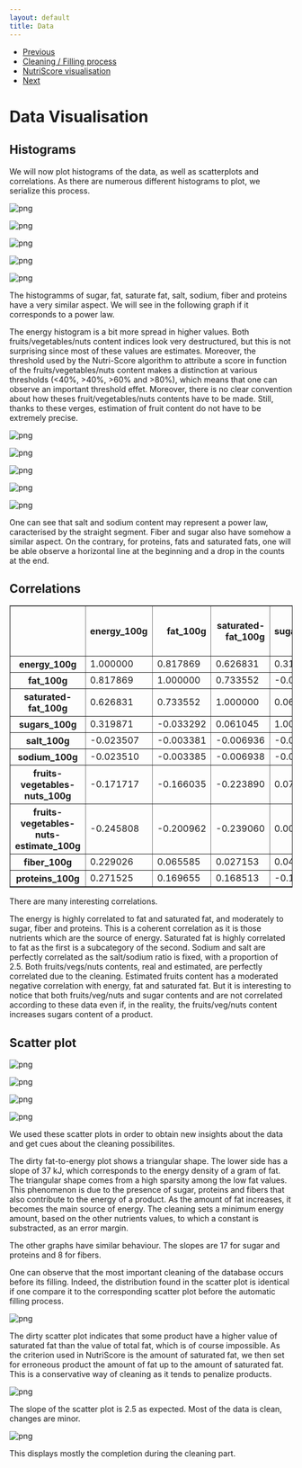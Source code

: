 ```yaml
---
layout: default
title: Data
---
```

<nav aria-label="Page navigation example">
  <ul class="pagination justify-content-end">
    <li class="page-item disabled">
      <a class="page-link" href="#" tabindex="-1">Previous</a>
    </li>
    <li class="page-item"><a class="page-link" href="#">Cleaning / Filling process</a></li>
    <li class="page-item"><a class="page-link" href="./nutriscore_vis.html">NutriScore visualisation</a></li>
    <li class="page-item">
      <a class="page-link" href="./nutriscore_vis.html">Next</a>
    </li>
  </ul>
</nav>
                                                
# Data Visualisation
## Histograms
We will now plot histograms of the data, as well as scatterplots and correlations. As there are numerous different histograms to plot, we serialize this process.


![png](./image/output_49_0.png)



![png](./image/output_49_1.png)



![png](./image/output_49_2.png)



![png](./image/output_49_3.png)



![png](./image/output_49_4.png)


The histogramms of sugar, fat, saturate fat, salt, sodium, fiber and proteins have a very similar aspect. We will see in the following graph if it corresponds to a power law.
    
The energy histogram is a bit more spread in higher values. Both fruits/vegetables/nuts content indices look very destructured, but this is not surprising since most of these values are estimates. Moreover, the threshold used by the Nutri-Score algorithm to attribute a score in function of the fruits/vegetables/nuts content makes a distinction at various thresholds (<40%, >40%, >60% and >80%), which means that one can observe an important threshold effet. Moreover, there is no clear convention about how theses fruit/vegetables/nuts contents have to be made. Still, thanks to these verges, estimation of fruit content do not have to be extremely precise.


![png](./image/output_51_0.png)



![png](./image/output_51_1.png)



![png](./image/output_51_2.png)



![png](./image/output_51_3.png)



![png](./image/output_51_4.png)


One can see that salt and sodium content may represent a power law, caracterised by the straight segment. Fiber and sugar also have somehow a similar aspect. On the contrary, for proteins, fats and saturated fats, one will be able observe a horizontal line at the beginning and a drop in the counts at the end. 

## Correlations
<div>
<style scoped>
    .dataframe tbody tr th:only-of-type {
        vertical-align: middle;
    }

    .dataframe tbody tr th {
        vertical-align: top;
    }

    .dataframe thead th {
        text-align: right;
    }
</style>
<table border="1" class="dataframe">
  <thead>
    <tr style="text-align: right;">
      <th></th>
      <th>energy_100g</th>
      <th>fat_100g</th>
      <th>saturated-fat_100g</th>
      <th>sugars_100g</th>
      <th>salt_100g</th>
      <th>sodium_100g</th>
      <th>fruits-vegetables-nuts_100g</th>
      <th>fruits-vegetables-nuts-estimate_100g</th>
      <th>fiber_100g</th>
      <th>proteins_100g</th>
    </tr>
  </thead>
  <tbody>
    <tr>
      <th>energy_100g</th>
      <td>1.000000</td>
      <td>0.817869</td>
      <td>0.626831</td>
      <td>0.319871</td>
      <td>-0.023507</td>
      <td>-0.023510</td>
      <td>-0.171717</td>
      <td>-0.245808</td>
      <td>0.229026</td>
      <td>0.271525</td>
    </tr>
    <tr>
      <th>fat_100g</th>
      <td>0.817869</td>
      <td>1.000000</td>
      <td>0.733552</td>
      <td>-0.033292</td>
      <td>-0.003381</td>
      <td>-0.003385</td>
      <td>-0.166035</td>
      <td>-0.200962</td>
      <td>0.065585</td>
      <td>0.169655</td>
    </tr>
    <tr>
      <th>saturated-fat_100g</th>
      <td>0.626831</td>
      <td>0.733552</td>
      <td>1.000000</td>
      <td>0.061045</td>
      <td>-0.006936</td>
      <td>-0.006938</td>
      <td>-0.223890</td>
      <td>-0.239060</td>
      <td>0.027153</td>
      <td>0.168513</td>
    </tr>
    <tr>
      <th>sugars_100g</th>
      <td>0.319871</td>
      <td>-0.033292</td>
      <td>0.061045</td>
      <td>1.000000</td>
      <td>-0.077787</td>
      <td>-0.077780</td>
      <td>0.074202</td>
      <td>0.009511</td>
      <td>0.047744</td>
      <td>-0.194738</td>
    </tr>
    <tr>
      <th>salt_100g</th>
      <td>-0.023507</td>
      <td>-0.003381</td>
      <td>-0.006936</td>
      <td>-0.077787</td>
      <td>1.000000</td>
      <td>0.999999</td>
      <td>-0.101725</td>
      <td>-0.050666</td>
      <td>-0.004311</td>
      <td>0.063660</td>
    </tr>
    <tr>
      <th>sodium_100g</th>
      <td>-0.023510</td>
      <td>-0.003385</td>
      <td>-0.006938</td>
      <td>-0.077780</td>
      <td>0.999999</td>
      <td>1.000000</td>
      <td>-0.101723</td>
      <td>-0.050664</td>
      <td>-0.004314</td>
      <td>0.063649</td>
    </tr>
    <tr>
      <th>fruits-vegetables-nuts_100g</th>
      <td>-0.171717</td>
      <td>-0.166035</td>
      <td>-0.223890</td>
      <td>0.074202</td>
      <td>-0.101725</td>
      <td>-0.101723</td>
      <td>1.000000</td>
      <td>0.999981</td>
      <td>0.134036</td>
      <td>-0.214541</td>
    </tr>
    <tr>
      <th>fruits-vegetables-nuts-estimate_100g</th>
      <td>-0.245808</td>
      <td>-0.200962</td>
      <td>-0.239060</td>
      <td>0.009511</td>
      <td>-0.050666</td>
      <td>-0.050664</td>
      <td>0.999981</td>
      <td>1.000000</td>
      <td>0.144027</td>
      <td>-0.205393</td>
    </tr>
    <tr>
      <th>fiber_100g</th>
      <td>0.229026</td>
      <td>0.065585</td>
      <td>0.027153</td>
      <td>0.047744</td>
      <td>-0.004311</td>
      <td>-0.004314</td>
      <td>0.134036</td>
      <td>0.144027</td>
      <td>1.000000</td>
      <td>0.183465</td>
    </tr>
    <tr>
      <th>proteins_100g</th>
      <td>0.271525</td>
      <td>0.169655</td>
      <td>0.168513</td>
      <td>-0.194738</td>
      <td>0.063660</td>
      <td>0.063649</td>
      <td>-0.214541</td>
      <td>-0.205393</td>
      <td>0.183465</td>
      <td>1.000000</td>
    </tr>
  </tbody>
</table>
</div>

There are many interesting correlations. 

The energy is highly correlated to fat and saturated fat, and moderately to sugar, fiber and proteins. This is a coherent correlation as it is those nutrients which are the source of energy.
Saturated fat is highly correlated to fat as the first is a subcategory of the second.
Sodium and salt are perfectly correlated as the salt/sodium ratio is fixed, with a proportion of 2.5.
Both fruits/vegs/nuts contents, real and estimated, are perfectly correlated due to the cleaning. Estimated fruits content has a moderated negative correlation with energy, fat and saturated fat. But it is interesting to notice that both fruits/veg/nuts and sugar contents and are not correlated according to these data even if, in the reality, the fruits/veg/nuts content increases sugars content of a product. 

## Scatter plot
![png](./image/output_55_0.png)



![png](./image/output_55_1.png)



![png](./image/output_55_2.png)



![png](./image/output_55_3.png)


We used these scatter plots in order to obtain new insights about the data and get cues about the cleaning possibilites.

The dirty fat-to-energy plot shows a triangular shape. The lower side has a slope of 37 kJ, which corresponds to the energy density of a gram of fat. The triangular shape comes from a high sparsity among the low fat values. This phenomenon is due to the presence of sugar, proteins and fibers that also contribute to the energy of a product. As the amount of fat increases, it becomes the main source of energy. The cleaning sets a minimum energy amount, based on the other nutrients values, to which a constant is substracted, as an error margin.

The other graphs have similar behaviour. The slopes are 17 for sugar and proteins and 8 for fibers.

One can observe that the most important cleaning of the database occurs before its filling. Indeed, the distribution found in the scatter plot is identical if one compare it to the corresponding scatter plot before the automatic filling process.

![png](./image/output_57_0.png)


The dirty scatter plot indicates that some product have a higher value of saturated fat than the value of total fat, which is of course impossible. As the criterion used in NutriScore is the amount of saturated fat, we then set for erroneous product the amount of fat up to the amount of saturated fat. This is a conservative way of cleaning as it tends to penalize products.

![png](./image/output_59_0.png)


The slope of the scatter plot is 2.5 as expected. Most of the data is clean, changes are minor.


![png](./image/output_61_0.png)


This displays mostly the completion during the cleaning part.

